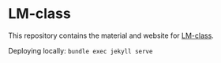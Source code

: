 # LM-class

This repository contains the material and website for [LM-class](https://lm-class.org/).

Deploying locally: `bundle exec jekyll serve`
